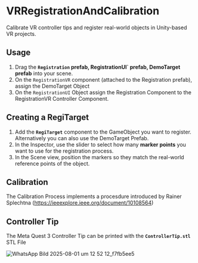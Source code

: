 # VRRegistrationAndCalibration
Calibrate VR controller tips and register real-world objects in Unity-based VR projects.

##  Usage

1. Drag the **`Registration` prefab, RegistrationUI` prefab, DemoTarget prefab** into your scene.
2. On the `RegistrationVR` component (attached to the Registration prefab), assign the DemoTarget Object
3. On the `RegistrationUI` Object assign the Registration Component to the RegistrationVR Controller Component.


##  Creating a RegiTarget

1. Add the **`RegiTarget`** component to the GameObject you want to register. Alternatively you can also use the DemoTarget Prefab.
3. In the Inspector, use the slider to select how many **marker points** you want to use for the registration process.
4. In the Scene view, position the markers so they match the real-world reference points of the object.


## Calibration

The Calibration Process implements a procesdure introduced by Rainer Splechtna (https://ieeexplore.ieee.org/document/10108564)

## Controller Tip

The Meta Quest 3 Controller Tip can be printed with the **`ControllerTip.stl`** STL File

![WhatsApp Bild 2025-08-01 um 12 52 12_f7fb5ee5](https://github.com/user-attachments/assets/e9ae9166-d62a-4282-8858-34d68c3c2c8b)

